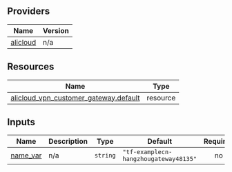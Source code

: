 <!-- BEGIN_TF_DOCS -->
## Providers

| Name | Version |
|------|---------|
| <a name="provider_alicloud"></a> [alicloud](#provider\_alicloud) | n/a |

## Resources

| Name | Type |
|------|------|
| [alicloud_vpn_customer_gateway.default](https://registry.terraform.io/providers/hashicorp/alicloud/latest/docs/resources/vpn_customer_gateway) | resource |

## Inputs

| Name | Description | Type | Default | Required |
|------|-------------|------|---------|:--------:|
| <a name="input_name_var"></a> [name\_var](#input\_name\_var) | n/a | `string` | `"tf-examplecn-hangzhougateway48135"` | no |
<!-- END_TF_DOCS -->    